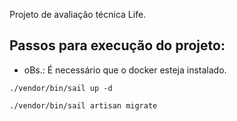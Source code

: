 Projeto de avaliação técnica Life.

## Passos para execução do projeto:

* oBs.: É necessário que o docker esteja instalado.

```shell
./vendor/bin/sail up -d
```

```shell
./vendor/bin/sail artisan migrate
```
